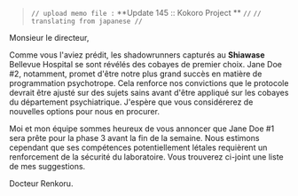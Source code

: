 ﻿> `// upload memo file :` **Update 145 :: Kokoro Project ** `//`
> `// translating from japanese //`

Monsieur le directeur,

Comme vous l'aviez prédit, les shadowrunners capturés au **Shiawase** Bellevue Hospital se sont révélés des cobayes de premier choix. Jane Doe #2, notamment, promet d'être notre plus grand succès en matière de programmation psychotrope. Cela renforce nos convictions que le protocole devrait être ajusté sur des sujets sains avant d'être appliqué sur les cobayes du département psychiatrique. J'espère que vous considérerez de nouvelles options pour nous en procurer.

Moi et mon équipe sommes heureux de vous annoncer que Jane Doe #1 sera prête pour la phase 3 avant la fin de la semaine. Nous estimons cependant que ses compétences potentiellement létales requièrent un renforcement de la sécurité du laboratoire. Vous trouverez ci-joint une liste de mes suggestions.

Docteur Renkoru.
